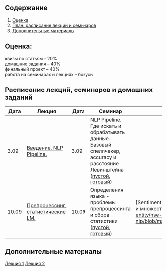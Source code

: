## Содержание
1. [Оценка](#score)
2. [План: расписание лекций и семинаров](#sched)
3. [Дополнительные материалы](#add)

## Оценка:<br><a name="score"/>
квизы по статьям - 20%<br>
домашние задания – 40% <br>
финальный проект – 40%<br>
работа на семинарах и лекциях – бонусы<br>

## Расписание лекций, семинаров и домашних заданий<a name="sched"/>
|Дата|Лекция|Дата|Семинар|Домашнее задание|Ридинг|Дедлайн|
|-|-|-|-|-|-|-|
|3.09|[Введение. NLP Pipeline.](Slides/1-intro.pdf)|3.09| NLP Pipeline. Где искать и обрабатывать данные. Базовый спеллчекер, accuracy и расстояние Левинштейна ([пустой](https://colab.research.google.com/drive/1w02iQpc18eQcToG1vKJoheVdblGBqFqk#scrollTo=_PF9wrJlermY), [готовый](https://colab.research.google.com/drive/1BqXRwoi_qJnmVYUgTsfa1SKHDat5xROk#scrollTo=Dh0CDmMmiScF))||||
|10.09|[Препроцессинг, статистические LM.](Slides/2-lm.pdf)|10.09|Определения языка - проблемы препроцессинга и сбора статистики ([пустой](https://colab.research.google.com/drive/1ZhgrUDmURteycdlJwGWxpg-qYfcQGZQy?usp=sharing), [готовый](https://colab.research.google.com/drive/1QvkS3ORCgihdJY_VIcZ7XAHFit4LfBaS?usp=sharing))|[Sentiment Analysis при помощи словарей и множеств] (https://github.com/named-entity/hse-nlp/blob/master/3rd_year/Hometask_1.ipynb)|[Статистические модели](http://norvig.com/chomsky.html)| дз - 19 сентября, ридинг - к семинару|

## Дополнительные материалы<a name="add"/>
[Лекция 1](Notes/1-intro.md)
[Лекция 2](Notes/2-lm.md)
